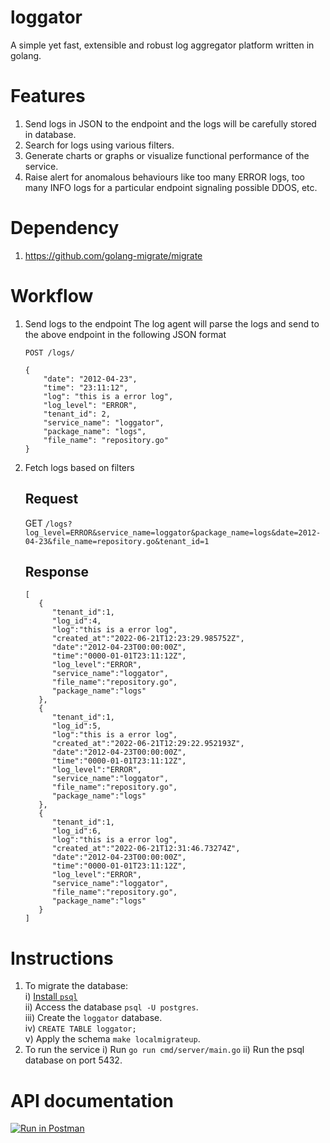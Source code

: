 # loggator
A simple yet fast, extensible and robust log aggregator platform written in golang.

# Features
1. Send logs in JSON to the endpoint and the logs will be carefully stored in database.
2. Search for logs using various filters.
3. Generate charts or graphs or visualize functional performance of the service.
4. Raise alert for anomalous behaviours like too many ERROR logs, too many INFO logs for a particular endpoint signaling possible DDOS, etc.

# Dependency
1. https://github.com/golang-migrate/migrate

# Workflow
1. Send logs to the endpoint 
	The log agent will parse the logs and send to the above endpoint in the following JSON format

	`POST /logs/`
	```
	{
	    "date": "2012-04-23",
	    "time": "23:11:12",
	    "log": "this is a error log",
	    "log_level": "ERROR",
	    "tenant_id": 2,
	    "service_name": "loggator",
	    "package_name": "logs",
	    "file_name": "repository.go"
	}
	```
2. Fetch logs based on filters
	## Request
	GET `/logs?log_level=ERROR&service_name=loggator&package_name=logs&date=2012-04-23&file_name=repository.go&tenant_id=1`
	## Response
	```
	[
	   {
	      "tenant_id":1,
	      "log_id":4,
	      "log":"this is a error log",
	      "created_at":"2022-06-21T12:23:29.985752Z",
	      "date":"2012-04-23T00:00:00Z",
	      "time":"0000-01-01T23:11:12Z",
	      "log_level":"ERROR",
	      "service_name":"loggator",
	      "file_name":"repository.go",
	      "package_name":"logs"
	   },
	   {
	      "tenant_id":1,
	      "log_id":5,
	      "log":"this is a error log",
	      "created_at":"2022-06-21T12:29:22.952193Z",
	      "date":"2012-04-23T00:00:00Z",
	      "time":"0000-01-01T23:11:12Z",
	      "log_level":"ERROR",
	      "service_name":"loggator",
	      "file_name":"repository.go",
	      "package_name":"logs"
	   },
	   {
	      "tenant_id":1,
	      "log_id":6,
	      "log":"this is a error log",
	      "created_at":"2022-06-21T12:31:46.73274Z",
	      "date":"2012-04-23T00:00:00Z",
	      "time":"0000-01-01T23:11:12Z",
	      "log_level":"ERROR",
	      "service_name":"loggator",
	      "file_name":"repository.go",
	      "package_name":"logs"
	   }
	]
	```


# Instructions
1. To migrate the database:  
	i) [Install `psql`](https://www.calhoun.io/how-to-install-postgresql-9-6-on-mac-os-x/)   
	ii) Access the database `psql -U postgres`.   
	iii) Create the `loggator` database.  
	iv) `CREATE TABLE loggator;`  
	v) Apply the schema `make localmigrateup`.  
2. To run the service
	i) Run `go run cmd/server/main.go`
	ii) Run the psql database on port 5432.

# API documentation
[![Run in Postman](https://run.pstmn.io/button.svg)](https://app.getpostman.com/run-collection/1921454-9ce96aa1-be53-4128-a9d0-d90b4645d4be?action=collection%2Ffork&collection-url=entityId%3D1921454-9ce96aa1-be53-4128-a9d0-d90b4645d4be%26entityType%3Dcollection%26workspaceId%3D50bf739e-2b62-474b-b442-3ed1b8ed7fa9)

